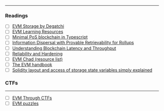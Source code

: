------
### Readings
- [ ] [EVM Storage by Degatchi](https://degatchi.com/articles/low_level_guide_to_soliditys_storage_management) 
- [ ] [EVM Learning Resources](https://www.zaryabs.com/evm-learning-resources/)
- [ ] [Minimal PoS blockchain in Typescript](https://naivecoinstake.learn.uno/)
- [ ] [Information Dispersal with Provable Retrievability for Rollups](https://arxiv.org/pdf/2111.12323.pdf)
- [ ] [Understanding Blockchain Latency and Throughput](https://www.paradigm.xyz/2022/07/consensus-throughput)
- [ ] [Reliability and Hardening](https://t.co/UdNj0sWJZq)
- [ ] [EVM Chad (resource list)](https://t.co/OeOrzV31nu)
- [ ] [The EVM handbook](https://t.co/MPDus9m96a)
- [ ] [Solidity layout and access of storage state variables simply explained](https://t.co/8t7Ej5jLSc)

### CTFs
---
- [ ] [EVM Through CTFs](https://www.evmthroughctfs.com/)
- [ ] [EVM puzzles](https://t.co/rPp1MPY0yX)